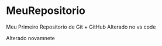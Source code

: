 # MeuRepositorio
 Meu Primeiro Repositorio de Git + GitHub 
Alterado no vs code

Alterado novamnete
